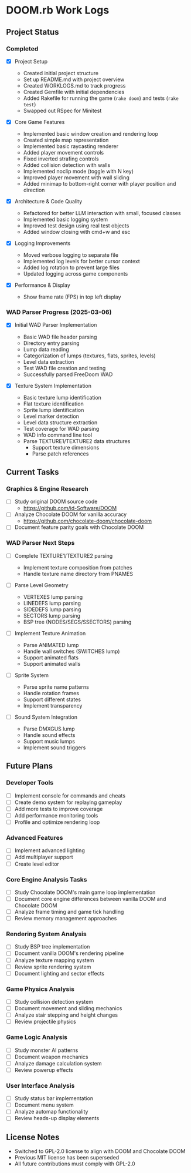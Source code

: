 # DOOM.rb Work Logs

## Project Status

### Completed
- [x] Project Setup
  - Created initial project structure
  - Set up README.md with project overview
  - Created WORKLOGS.md to track progress
  - Created Gemfile with initial dependencies
  - Added Rakefile for running the game (`rake doom`) and tests (`rake test`)
  - Swapped out RSpec for Minitest

- [x] Core Game Features
  - Implemented basic window creation and rendering loop
  - Created simple map representation
  - Implemented basic raycasting renderer
  - Added player movement controls
  - Fixed inverted strafing controls
  - Added collision detection with walls
  - Implemented noclip mode (toggle with N key)
  - Improved player movement with wall sliding
  - Added minimap to bottom-right corner with player position and direction

- [x] Architecture & Code Quality
  - Refactored for better LLM interaction with small, focused classes
  - Implemented basic logging system
  - Improved test design using real test objects
  - Added window closing with cmd+w and esc

- [x] Logging Improvements
  - Moved verbose logging to separate file
  - Implemented log levels for better cursor context
  - Added log rotation to prevent large files
  - Updated logging across game components
  
- [x] Performance & Display
  - Show frame rate (FPS) in top left display

### WAD Parser Progress (2025-03-06)
- [x] Initial WAD Parser Implementation
  - Basic WAD file header parsing
  - Directory entry parsing
  - Lump data reading
  - Categorization of lumps (textures, flats, sprites, levels)
  - Level data extraction
  - Test WAD file creation and testing
  - Successfully parsed FreeDoom WAD

- [x] Texture System Implementation
  - Basic texture lump identification
  - Flat texture identification
  - Sprite lump identification
  - Level marker detection
  - Level data structure extraction
  - Test coverage for WAD parsing
  - WAD info command line tool
  - Parse TEXTURE1/TEXTURE2 data structures
    - Support texture dimensions
    - Parse patch references

## Current Tasks

### Graphics & Engine Research
- [ ] Study original DOOM source code
  - https://github.com/id-Software/DOOM
- [ ] Analyze Chocolate DOOM for vanilla accuracy
  - https://github.com/chocolate-doom/chocolate-doom
- [ ] Document feature parity goals with Chocolate DOOM

### WAD Parser Next Steps
- [ ] Complete TEXTURE1/TEXTURE2 parsing
  - Implement texture composition from patches
  - Handle texture name directory from PNAMES

- [ ] Parse Level Geometry
  - VERTEXES lump parsing
  - LINEDEFS lump parsing
  - SIDEDEFS lump parsing
  - SECTORS lump parsing
  - BSP tree (NODES/SEGS/SSECTORS) parsing

- [ ] Implement Texture Animation
  - Parse ANIMATED lump
  - Handle wall switches (SWITCHES lump)
  - Support animated flats
  - Support animated walls

- [ ] Sprite System
  - Parse sprite name patterns
  - Handle rotation frames
  - Support different states
  - Implement transparency

- [ ] Sound System Integration
  - Parse DMXGUS lump
  - Handle sound effects
  - Support music lumps
  - Implement sound triggers

## Future Plans

### Developer Tools
- [ ] Implement console for commands and cheats
- [ ] Create demo system for replaying gameplay
- [ ] Add more tests to improve coverage
- [ ] Add performance monitoring tools
- [ ] Profile and optimize rendering loop

### Advanced Features
- [ ] Implement advanced lighting
- [ ] Add multiplayer support
- [ ] Create level editor

### Core Engine Analysis Tasks
- [ ] Study Chocolate DOOM's main game loop implementation
- [ ] Document core engine differences between vanilla DOOM and Chocolate DOOM
- [ ] Analyze frame timing and game tick handling
- [ ] Review memory management approaches

### Rendering System Analysis
- [ ] Study BSP tree implementation
- [ ] Document vanilla DOOM's rendering pipeline
- [ ] Analyze texture mapping system
- [ ] Review sprite rendering system
- [ ] Document lighting and sector effects

### Game Physics Analysis
- [ ] Study collision detection system
- [ ] Document movement and sliding mechanics
- [ ] Analyze stair stepping and height changes
- [ ] Review projectile physics

### Game Logic Analysis
- [ ] Study monster AI patterns
- [ ] Document weapon mechanics
- [ ] Analyze damage calculation system
- [ ] Review powerup effects

### User Interface Analysis
- [ ] Study status bar implementation
- [ ] Document menu system
- [ ] Analyze automap functionality
- [ ] Review heads-up display elements

## License Notes
- Switched to GPL-2.0 license to align with DOOM and Chocolate DOOM
- Previous MIT license has been superseded
- All future contributions must comply with GPL-2.0